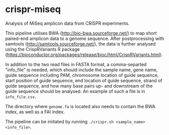 # crispr-miseq
Analysis of MiSeq amplicon data from CRISPR experiments.

This pipeline utilises BWA (http://bio-bwa.sourceforge.net/) to map short paired-end amplicon data to a genome sequence. After postprocessing with samtools (http://samtools.sourceforge.net/), the data is further analysed using the CrispRVariants R package (https://bioconductor.org/packages/release/bioc/html/CrispRVariants.html). 

In addition to the two read files in FASTA format, a comma-separted "info_file" is needed, which should include the sample name, gene name, guide sequence including PAM, chromosome location of guide sequence, start position of guide sequence, end location of guide sequence, strand of guide sequence, and how many base pairs up- and downstream of the guide sequence should be analysed. An example of such a file is in `info_file.csv`. 

The directory where `genome.fa` is located also needs to contain the BWA index, as well as a FAI index.

The pipeline can be iniitated by running `./crispr.sh <sample_name> <info_file>`. 
